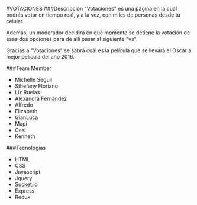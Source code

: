 #VOTACIONES
###Descripción
"Votaciones" es una página en la cuál podrás votar en tiempo real, y a la vez, con miles de personas desde tu celular.

Además, un moderador decidirá en qué momento se detiene la votación de esas dos opciones para de allí pasar al siguiente "vs".

Gracias a "Votaciones" se sabrá cuál es la película que se llevará el Oscar a mejor película del año 2016.

###Team Member
* Michelle Seguil
* Sthefany Floriano
* Liz Ruelas
* Alexandra Fernández
* Alfredo
* Elizabeth
* GianLuca
* Mapi
* Cesi
* Kenneth

###Tecnologías
* HTML
* CSS
* Javascript
* Jquery
* Socket.io
* Express
* Redux
